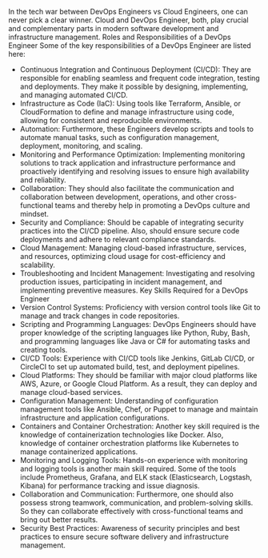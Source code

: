 
In the tech war between DevOps Engineers vs Cloud Engineers, one can never pick a clear winner. Cloud and DevOps Engineer, both, play crucial and complementary parts in modern software development and infrastructure management.
Roles and Responsibilities of a DevOps Engineer
Some of the key responsibilities of a DevOps Engineer are listed here:
* Continuous Integration and Continuous Deployment (CI/CD): They are responsible for enabling seamless and frequent code integration, testing and deployments. They make it possible by designing, implementing, and managing automated CI/CD.
* Infrastructure as Code (IaC): Using tools like Terraform, Ansible, or CloudFormation to define and manage infrastructure using code, allowing for consistent and reproducible environments.
* Automation: Furthermore, these Engineers develop scripts and tools to automate manual tasks, such as configuration management, deployment, monitoring, and scaling.
* Monitoring and Performance Optimization: Implementing monitoring solutions to track application and infrastructure performance and proactively identifying and resolving issues to ensure high availability and reliability.
* Collaboration: They should also facilitate the communication and collaboration between development, operations, and other cross-functional teams and thereby help in promoting a DevOps culture and mindset.
* Security and Compliance: Should be capable of integrating security practices into the CI/CD pipeline. Also, should ensure secure code deployments and adhere to relevant compliance standards.
* Cloud Management: Managing cloud-based infrastructure, services, and resources, optimizing cloud usage for cost-efficiency and scalability.
* Troubleshooting and Incident Management: Investigating and resolving production issues, participating in incident management, and implementing preventive measures.
Key Skills Required for a DevOps Engineer
* Version Control Systems: Proficiency with version control tools like Git to manage and track changes in code repositories.
* Scripting and Programming Languages: DevOps Engineers should have proper knowledge of the scripting languages like Python, Ruby, Bash, and programming languages like Java or C# for automating tasks and creating tools.
* CI/CD Tools: Experience with CI/CD tools like Jenkins, GitLab CI/CD, or CircleCI to set up automated build, test, and deployment pipelines.
* Cloud Platforms: They should be familiar with major cloud platforms like AWS, Azure, or Google Cloud Platform. As a result, they can deploy and manage cloud-based services.
* Configuration Management: Understanding of configuration management tools like Ansible, Chef, or Puppet to manage and maintain infrastructure and application configurations.
* Containers and Container Orchestration: Another key skill required is the knowledge of containerization technologies like Docker. Also, knowledge of container orchestration platforms like Kubernetes to manage containerized applications.
* Monitoring and Logging Tools: Hands-on experience with monitoring and logging tools is another main skill required. Some of the tools include Prometheus, Grafana, and ELK stack (Elasticsearch, Logstash, Kibana) for performance tracking and issue diagnosis.
* Collaboration and Communication: Furthermore, one should also possess strong teamwork, communication, and problem-solving skills. So they can collaborate effectively with cross-functional teams and bring out better results.
* Security Best Practices: Awareness of security principles and best practices to ensure secure software delivery and infrastructure management.
